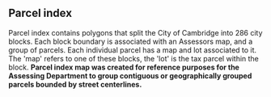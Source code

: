 ## Parcel index

Parcel index contains polygons that split the City of Cambridge into 286 city blocks. Each block boundary is associated with an Assessors map, and a group of parcels. Each individual parcel has a map and lot associated to it. The 'map' refers to one of these blocks, the 'lot' is the tax parcel within the block. **Parcel index map was created for reference purposes for the Assessing Department to group contiguous or geographically grouped parcels bounded by street centerlines.**